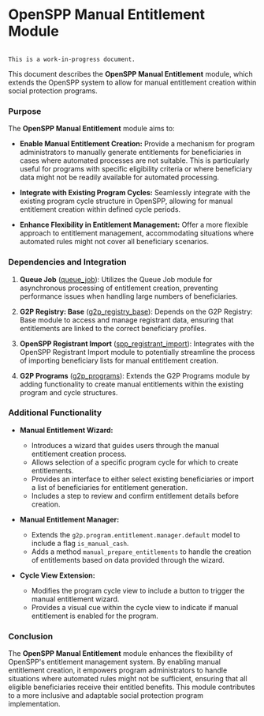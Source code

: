 # OpenSPP Manual Entitlement Module

```{warning}

This is a work-in-progress document.
```

This document describes the **OpenSPP Manual Entitlement** module, which extends the OpenSPP system to allow for manual entitlement creation within social protection programs. 

### Purpose

The **OpenSPP Manual Entitlement** module aims to:

* **Enable Manual Entitlement Creation:** Provide a mechanism for program administrators to manually generate entitlements for beneficiaries in cases where automated processes are not suitable. This is particularly useful for programs with specific eligibility criteria or where beneficiary data might not be readily available for automated processing.

* **Integrate with Existing Program Cycles:**  Seamlessly integrate with the existing program cycle structure in OpenSPP, allowing for manual entitlement creation within defined cycle periods.

* **Enhance Flexibility in Entitlement Management:**  Offer a more flexible approach to entitlement management, accommodating situations where automated rules might not cover all beneficiary scenarios. 

### Dependencies and Integration

1. **Queue Job** ([queue_job](queue_job)): Utilizes the Queue Job module for asynchronous processing of entitlement creation, preventing performance issues when handling large numbers of beneficiaries.

2. **G2P Registry: Base** ([g2p_registry_base](g2p_registry_base)):  Depends on the G2P Registry: Base module to access and manage registrant data, ensuring that entitlements are linked to the correct beneficiary profiles.

3. **OpenSPP Registrant Import** ([spp_registrant_import](spp_registrant_import)): Integrates with the OpenSPP Registrant Import module to potentially streamline the process of importing beneficiary lists for manual entitlement creation. 

4. **G2P Programs** ([g2p_programs](g2p_programs)):  Extends the G2P Programs module by adding functionality to create manual entitlements within the existing program and cycle structures.

### Additional Functionality

* **Manual Entitlement Wizard:** 
    * Introduces a wizard that guides users through the manual entitlement creation process.
    * Allows selection of a specific program cycle for which to create entitlements.
    * Provides an interface to either select existing beneficiaries or import a list of beneficiaries for entitlement generation.
    * Includes a step to review and confirm entitlement details before creation.

* **Manual Entitlement Manager:**
    * Extends the `g2p.program.entitlement.manager.default` model to include a flag `is_manual_cash`.
    * Adds a method `manual_prepare_entitlements` to handle the creation of entitlements based on data provided through the wizard.

* **Cycle View Extension:**
    * Modifies the program cycle view to include a button to trigger the manual entitlement wizard.
    * Provides a visual cue within the cycle view to indicate if manual entitlement is enabled for the program. 

### Conclusion

The **OpenSPP Manual Entitlement** module enhances the flexibility of OpenSPP's entitlement management system. By enabling manual entitlement creation, it empowers program administrators to handle situations where automated rules might not be sufficient, ensuring that all eligible beneficiaries receive their entitled benefits.  This module contributes to a more inclusive and adaptable social protection program implementation. 
